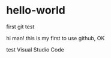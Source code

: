 # hello-world
first git test

hi man!
    this is my first to use github, OK 

test Visual Studio Code
